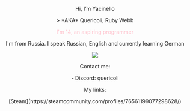 <p align=center>Hi, I’m Yacinello</p>
<p align=center>> *AKA* Quericoli, Ruby Webb</p>
<p align=center><span style="color:pink">I'm 14, an aspiring programmer</span></p>
<p align=center>I'm from Russia. I speak Russian, English and currently learning German</p>
<p align="center">
  <a href="https://skillicons.dev">
    <img src="https://skillicons.dev/icons?i=python,django,discord,html,css,docker,windows,arch,linux,obsidian,vscode"/>
  </a>
</p>

<p align=center>Contact me:</p>
<p align=center>- Discord: quericoli</p>
<p align=center>My links:</p>
<p align=center> [Steam](https://steamcommunity.com/profiles/76561199077298628/) </p>
<!---
Yacinello-droid/Yacinello-droid is a ✨ special ✨ repository because its `README.md` (this file) appears on your GitHub profile.
You can click the Preview link to take a look at your changes.
--->
